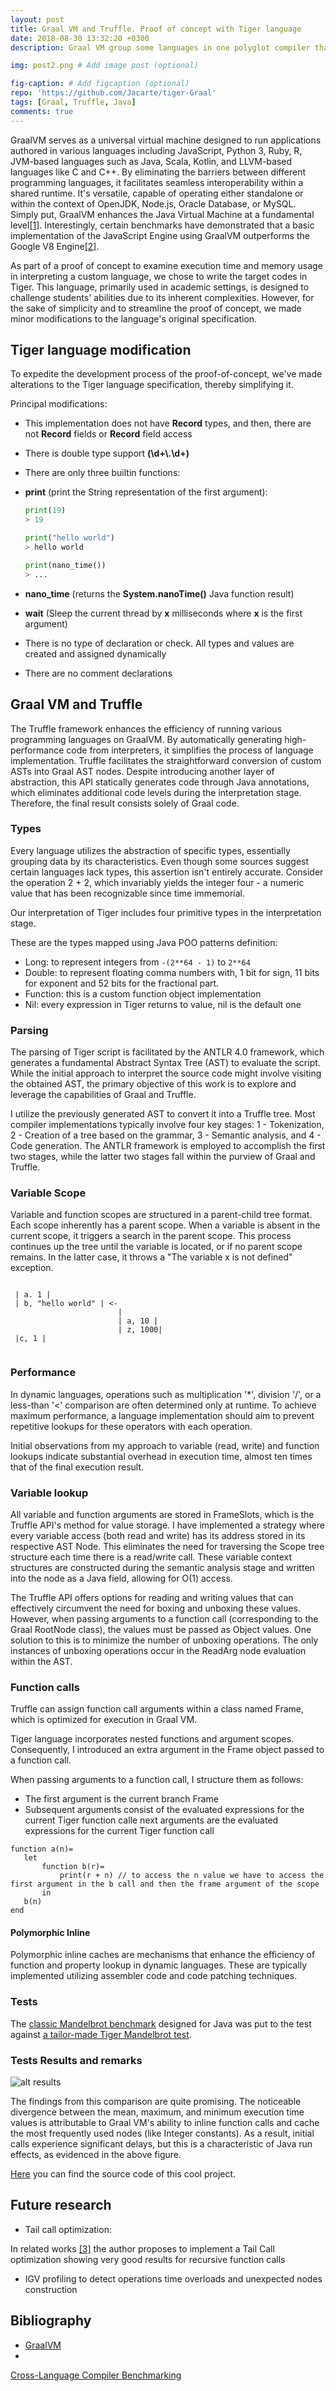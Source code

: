 ```yaml
---
layout: post
title: Graal VM and Truffle. Proof of concept with Tiger language
date: 2018-08-30 13:32:20 +0300
description: Graal VM group some languages in one polyglot compiler that runs in Java Virtual Machine. This work has proved the performance in that VM of a custom academic language called Tiger using the Truffle API. # Add post description (optional)

img: post2.png # Add image post (optional)

fig-caption: # Add figcaption (optional)
repo: 'https://github.com/Jacarte/tiger-Graal'
tags: [Graal, Truffle, Java]
comments: true
---
```


GraalVM serves as a universal virtual machine designed to run applications authored in various languages including JavaScript, Python 3, Ruby, R, JVM-based languages such as Java, Scala, Kotlin, and LLVM-based languages like C and C++. By eliminating the barriers between different programming languages, it facilitates seamless interoperability within a shared runtime. It's versatile, capable of operating either standalone or within the context of OpenJDK, Node.js, Oracle Database, or MySQL. Simply put, GraalVM enhances the Java Virtual Machine at a fundamental level<a href="#bib1">[1]</a>. Interestingly, certain benchmarks have demonstrated that a basic implementation of the JavaScript Engine using GraalVM outperforms the Google V8 Engine<a href="#bib2">[2]</a>.


As part of a proof of concept to examine execution time and memory usage in interpreting a custom language, we chose to write the target codes in Tiger. This language, primarily used in academic settings, is designed to challenge students' abilities due to its inherent complexities. However, for the sake of simplicity and to streamline the proof of concept, we made minor modifications to the language's original specification.

## Tiger language modification ##
To expedite the development process of the proof-of-concept, we've made alterations to the Tiger language specification, thereby simplifying it.

Principal modifications:

- This implementation does not have **Record** types, and then, there are not **Record** fields or **Record** field access

- There is double type support **(\d+\\.\d+)**

- There are only three builtin functions:
 - **print** (print the String representation of the first argument): 
 
    ``` python
    print(19)
    > 19
    ```
 

    ``` python
    print("hello world")
    > hello world
    ```
 
    ``` python
    print(nano_time())
    > ... 
    ```
 
 - **nano_time** (returns the **System.nanoTime()** Java function result)
 - **wait** (Sleep the current thread by **x** milliseconds where **x** is the first argument)
 
- There is no type of declaration or check. All types and values are created and assigned dynamically

- There are no comment declarations

## Graal VM and Truffle

The Truffle framework enhances the efficiency of running various programming languages on GraalVM. By automatically generating high-performance code from interpreters, it simplifies the process of language implementation. Truffle facilitates the straightforward conversion of custom ASTs into Graal AST nodes. Despite introducing another layer of abstraction, this API statically generates code through Java annotations, which eliminates additional code levels during the interpretation stage. Therefore, the final result consists solely of Graal code.


### Types

Every language utilizes the abstraction of specific types, essentially grouping data by its characteristics. Even though some sources suggest certain languages lack types, this assertion isn't entirely accurate. Consider the operation 2 + 2, which invariably yields the integer four - a numeric value that has been recognizable since time immemorial.

Our interpretation of Tiger includes four primitive types in the interpretation stage.

These are the types mapped using Java POO patterns definition:

 - Long: to represent integers from `-(2**64 - 1)` to `2**64`
 - Double: to represent floating comma numbers with, 1 bit for sign, 11 bits for exponent and 52 bits for the fractional part.
 - Function: this is a custom function object implementation
 - Nil: every expression in Tiger returns to value, nil is the default one


### Parsing

The parsing of Tiger script is facilitated by the ANTLR 4.0 framework, which generates a fundamental Abstract Syntax Tree (AST) to evaluate the script. While the initial approach to interpret the source code might involve visiting the obtained AST, the primary objective of this work is to explore and leverage the capabilities of Graal and Truffle.

I utilize the previously generated AST to convert it into a Truffle tree. Most compiler implementations typically involve four key stages: 1 - Tokenization, 2 - Creation of a tree based on the grammar, 3 - Semantic analysis, and 4 - Code generation. The ANTLR framework is employed to accomplish the first two stages, while the latter two stages fall within the purview of Graal and Truffle.

### Variable Scope

Variable and function scopes are structured in a parent-child tree format. Each scope inherently has a parent scope. When a variable is absent in the current scope, it triggers a search in the parent scope. This process continues up the tree until the variable is located, or if no parent scope remains. In the latter case, it throws a "The variable x is not defined" exception.

```
 
 | a. 1 |
 | b, "hello world" | <-
                        |
                        | a, 10 |
                        | z, 1000|
 |c, 1 |
 
```

### Performance

In dynamic languages, operations such as multiplication '*', division '/', or a less-than '<' comparison are often determined only at runtime. To achieve maximum performance, a language implementation should aim to prevent repetitive lookups for these operators with each operation.

Initial observations from my approach to variable (read, write) and function lookups indicate substantial overhead in execution time, almost ten times that of the final execution result.

### Variable lookup

All variable and function arguments are stored in FrameSlots, which is the Truffle API's method for value storage. I have implemented a strategy where every variable access (both read and write) has its address stored in its respective AST Node. This eliminates the need for traversing the Scope tree structure each time there is a read/write call. These variable context structures are constructed during the semantic analysis stage and written into the node as a Java field, allowing for O(1) access.

The Truffle API offers options for reading and writing values that can effectively circumvent the need for boxing and unboxing these values. However, when passing arguments to a function call (corresponding to the Graal RootNode class), the values must be passed as Object values. One solution to this is to minimize the number of unboxing operations. The only instances of unboxing operations occur in the ReadArg node evaluation within the AST.

### Function calls

Truffle can assign function call arguments within a class named Frame, which is optimized for execution in Graal VM.

Tiger language incorporates nested functions and argument scopes. Consequently, I introduced an extra argument in the Frame object passed to a function call.

When passing arguments to a function call, I structure them as follows:

- The first argument is the current branch Frame
- Subsequent arguments consist of the evaluated expressions for the current Tiger function calle next arguments are the evaluated expressions for the current Tiger function call
 
 ```
 function a(n)=
    let
        function b(r)=
            print(r + n) // to access the n value we have to access the first argument in the b call and then the frame argument of the scope
        in
    b(n)
 end
 ```
 
 
#### Polymorphic Inline
Polymorphic inline caches are mechanisms that enhance the efficiency of function and property lookup in dynamic languages. These are typically implemented utilizing assembler code and code patching techniques.

### Tests

The <a href="https://github.com/smarr/Classic-Benchmarks/blob/master/benchmarks/Mandelbrot.java#L42ß">classic Mandelbrot benchmark</a> designed for Java was put to the test against <a href="https://github.com/Jacarte/tiger-Graal/src/tests/mandelbrot.tiger">a tailor-made Tiger Mandelbrot test<a>.

### Tests Results and remarks

![alt results](/assets/img/result.png)

The findings from this comparison are quite promising. The noticeable divergence between the mean, maximum, and minimum execution time values is attributable to Graal VM's ability to inline function calls and cache the most frequently used nodes (like Integer constants). As a result, initial calls experience significant delays, but this is a characteristic of Java run effects, as evidenced in the above figure.

[Here](https://github.com/Jacarte/tiger-Graal) you can find the source code of this cool project.


## Future research
- Tail call optimization:

 In related works <a href="http://cesquivias.github.io/blog/2015/01/15/writing-a-language-in-truffle-part-4-adding-features-the-truffle-way/">[3]</a> the author proposes to implement a Tail Call optimization showing very good results for recursive function calls
- IGV profiling to detect operations time overloads and unexpected nodes construction

 
## Bibliography

- <a href="https://www.GraalVM.org" id="bib1">GraalVM</a>
- <a id="bib2" href="http://stefan-marr.de/papers/dls-marr-et-al-cross-language-compiler-benchmarking-are-we-fast-yet/">
Cross-Language Compiler Benchmarking</a>